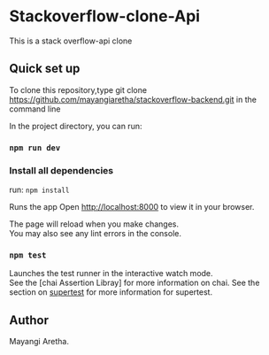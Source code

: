 # Stackoverflow-clone-Api

This is a stack overflow-api clone

## Quick set up

To clone this repository,type git clone https://github.com/mayangiaretha/stackoverflow-backend.git
in the command line

In the project directory, you can run:
###  `npm run dev`

### Install all dependencies
run:  `npm install `



Runs the app
Open [http://localhost:8000](http://localhost:8000) to view it in your browser.

The page will reload when you make changes.\
You may also see any lint errors in the console.

###  `npm test`

Launches the test runner in the interactive watch mode.\
See the [chai Assertion Libray] for more information on chai.
See the section on [supertest](https://github.com/visionmedia/supertest) for more information for supertest.

## Author

Mayangi Aretha.
